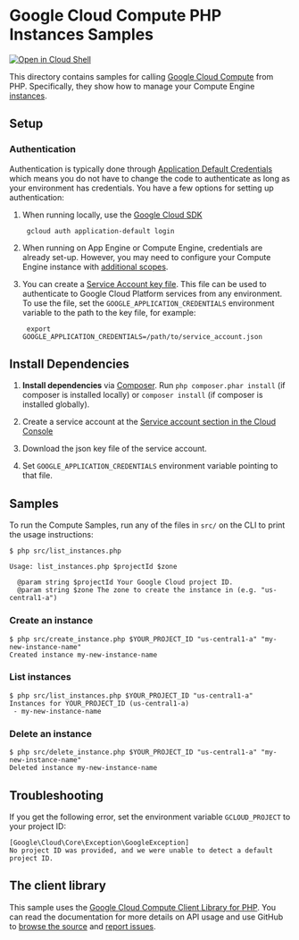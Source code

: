 Google Cloud Compute PHP Instances Samples
==========================================

[![Open in Cloud Shell][shell_img]][shell_link]

[shell_img]: http://gstatic.com/cloudssh/images/open-btn.svg
[shell_link]: https://console.cloud.google.com/cloudshell/open?git_repo=https://github.com/googlecloudplatform/php-docs-samples&page=editor&working_dir=compute/cloud-client/instances

This directory contains samples for calling [Google Cloud Compute][compute]
from PHP. Specifically, they show how to manage your Compute Engine [instances][instances].

[compute]: https://cloud.google.com/compute/docs/apis
[instances]: https://cloud.google.com/compute/docs/instances/stop-start-instance

## Setup

### Authentication

Authentication is typically done through [Application Default Credentials][adc]
which means you do not have to change the code to authenticate as long as
your environment has credentials. You have a few options for setting up
authentication:

1. When running locally, use the [Google Cloud SDK][google-cloud-sdk]

        gcloud auth application-default login

1. When running on App Engine or Compute Engine, credentials are already
   set-up. However, you may need to configure your Compute Engine instance
   with [additional scopes][additional_scopes].

1. You can create a [Service Account key file][service_account_key_file]. This file can be used to
   authenticate to Google Cloud Platform services from any environment. To use
   the file, set the ``GOOGLE_APPLICATION_CREDENTIALS`` environment variable to
   the path to the key file, for example:

        export GOOGLE_APPLICATION_CREDENTIALS=/path/to/service_account.json

[adc]: https://cloud.google.com/docs/authentication#getting_credentials_for_server-centric_flow
[additional_scopes]: https://cloud.google.com/compute/docs/authentication#using
[service_account_key_file]: https://developers.google.com/identity/protocols/OAuth2ServiceAccount#creatinganaccount

## Install Dependencies

1. **Install dependencies** via [Composer](http://getcomposer.org/doc/00-intro.md).
    Run `php composer.phar install` (if composer is installed locally) or `composer install`
    (if composer is installed globally).

1. Create a service account at the
[Service account section in the Cloud Console](https://console.cloud.google.com/iam-admin/serviceaccounts/)

1. Download the json key file of the service account.

1. Set `GOOGLE_APPLICATION_CREDENTIALS` environment variable pointing to that file.

## Samples

To run the Compute Samples, run any of the files in `src/` on the CLI to print
the usage instructions:

```
$ php src/list_instances.php

Usage: list_instances.php $projectId $zone

  @param string $projectId Your Google Cloud project ID.
  @param string $zone The zone to create the instance in (e.g. "us-central1-a")
```

### Create an instance

```
$ php src/create_instance.php $YOUR_PROJECT_ID "us-central1-a" "my-new-instance-name"
Created instance my-new-instance-name
```

### List instances

```
$ php src/list_instances.php $YOUR_PROJECT_ID "us-central1-a"
Instances for YOUR_PROJECT_ID (us-central1-a)
 - my-new-instance-name
```

### Delete an instance

```
$ php src/delete_instance.php $YOUR_PROJECT_ID "us-central1-a" "my-new-instance-name"
Deleted instance my-new-instance-name
```

## Troubleshooting

If you get the following error, set the environment variable `GCLOUD_PROJECT` to your project ID:

```
[Google\Cloud\Core\Exception\GoogleException]
No project ID was provided, and we were unable to detect a default project ID.
```

## The client library

This sample uses the [Google Cloud Compute Client Library for PHP][google-cloud-php].
You can read the documentation for more details on API usage and use GitHub
to [browse the source][google-cloud-php-source] and [report issues][google-cloud-php-issues].

[google-cloud-php]: https://googleapis.github.io/google-cloud-php/#/docs/google-cloud/v0.152.0/compute/readme
[google-cloud-php-source]: https://github.com/GoogleCloudPlatform/google-cloud-php
[google-cloud-php-issues]: https://github.com/GoogleCloudPlatform/google-cloud-php/issues
[google-cloud-sdk]: https://cloud.google.com/sdk/
